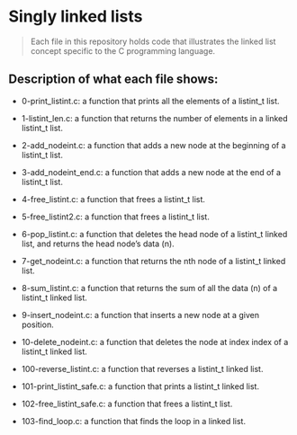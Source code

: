 # Singly linked lists
> Each file in this repository holds code that illustrates the linked list concept
> specific to the C programming language.

## Description of what each file shows:
* 0-print_listint.c: a function that prints all the elements of a listint_t list.

* 1-listint_len.c: a function that returns the number of elements in a linked listint_t list.

* 2-add_nodeint.c: a function that adds a new node at the beginning of a listint_t list.

* 3-add_nodeint_end.c: a function that adds a new node at the end of a listint_t list.

* 4-free_listint.c: a function that frees a listint_t list.

* 5-free_listint2.c: a function that frees a listint_t list.

* 6-pop_listint.c: a function that deletes the head node of a listint_t linked list, and returns the head node’s data (n).

* 7-get_nodeint.c: a function that returns the nth node of a listint_t linked list.

* 8-sum_listint.c: a function that returns the sum of all the data (n) of a listint_t linked list.

* 9-insert_nodeint.c: a function that inserts a new node at a given position.

* 10-delete_nodeint.c: a function that deletes the node at index index of a listint_t linked list.

* 100-reverse_listint.c: a function that reverses a listint_t linked list.

* 101-print_listint_safe.c: a function that prints a listint_t linked list.

* 102-free_listint_safe.c: a function that frees a listint_t list.

* 103-find_loop.c: a function that finds the loop in a linked list.
